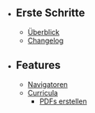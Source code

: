 - ## Erste Schritte
    - [Überblick](/{{route}}/{{version}}/overview)
    - [Changelog](/{{route}}/{{version}}/changelog)
- ## Features
    - [Navigatoren](/{{route}}/{{version}}/navigators)
    - [Curricula](/{{route}}/{{version}}/curricula)
        - [PDFs erstellen](/{{route}}/{{version}}/pdf)
